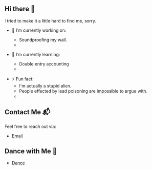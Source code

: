 ## Hi there 👋
I tried to make it a little hard to find me, sorry.

- 🔭 I’m currently working on:
  - Soundproofing my wall.
  - 

- 🌱 I’m currently learning:
  - Double entry accounting
  - 
<!-- - 👯 I’m looking to collaborate on ...
- 🤔 I’m looking for help with ...
- 💬 Ask me about ...
- 📫 How to reach me: ...
- 😄 Pronouns: ... -->

- ⚡ Fun fact:
  - I'm actually a stupid alien.
  - People effected by lead poisoning are impossible to argue with.
  - 

## Contact Me 📬
Feel free to reach out via:
- [Email](mailto:8opg6aq1q@mozmail.com)
  
## Dance with Me 🕺
- [Dance](https://open.spotify.com/playlist/6jbSXE0hfgRFdQ8pIOZcMg)
  
<!--
**Panderious/Panderious** is a ✨ _special_ ✨ repository because its `README.md` (this file) appears on your GitHub profile.

Here are some ideas to get you started:

- 🔭 I’m currently working on ...
- 🌱 I’m currently learning ...
- 👯 I’m looking to collaborate on ...
- 🤔 I’m looking for help with ...
- 💬 Ask me about ...
- 📫 How to reach me: ...
- 😄 Pronouns: ...
- ⚡ Fun fact: ...
-->
